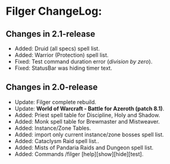 # Filger ChangeLog:

## Changes in 2.1-release

+ Added: Druid (all specs) spell list.
+ Added: Warrior (Protection) spell list.
+ Fixed: Test command duration error (*division by zero*).
+ Fixed: StatusBar was hiding timer text.

## Changes in 2.0-release

 + Update: Filger complete rebuild.
 + Update: **World of Warcraft - Battle for Azeroth (patch 8.1)**.
 + Added: Priest spell table for Discipline, Holy and Shadow.
 + Added: Monk spell table for Brewmaster and Mistweaver.
 + Added: Instance/Zone Tables.
 + Added: import only current instance/zone bosses spell list.
 + Added: Cataclysm Raid spell list..
 + Added: Mists of Pandaria Raids and Dungeon spell list.
 + Added: Commands /filger [help][show][hide][test].